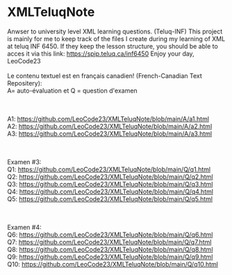 # XMLTeluqNote
Anwser to university level XML learning questions. (Teluq-INF)
This project is mainly for me to keep track of the files I create during my learning of XML at teluq INF 6450.
If they keep the lesson structure, you should be able to acces it via this link: https://spip.teluq.ca/inf6450
Enjoy your day, LeoCode23
<br><br>
Le contenu textuel est en français canadien! (French-Canadian Text Repositery):
<br>
A= auto-évaluation et Q = question d'examen

<br><br>
A1: https://github.com/LeoCode23/XMLTeluqNote/blob/main/A/a1.html
<br>
A2: https://github.com/LeoCode23/XMLTeluqNote/blob/main/A/a2.html
<br>
A3: https://github.com/LeoCode23/XMLTeluqNote/blob/main/A/a3.html
<br>


<br><br>
Examen #3: <br>
Q1: https://github.com/LeoCode23/XMLTeluqNote/blob/main/Q/q1.html
<br>
Q2: https://github.com/LeoCode23/XMLTeluqNote/blob/main/Q/q2.html
<br>
Q3: https://github.com/LeoCode23/XMLTeluqNote/blob/main/Q/q3.html
<br>
Q4: https://github.com/LeoCode23/XMLTeluqNote/blob/main/Q/q4.html
<br>
Q5: https://github.com/LeoCode23/XMLTeluqNote/blob/main/Q/q5.html
<br>

<br><br>
Examen #4: <br>
Q6: https://github.com/LeoCode23/XMLTeluqNote/blob/main/Q/q6.html
<br>
Q7: https://github.com/LeoCode23/XMLTeluqNote/blob/main/Q/q7.html
<br>
Q8: https://github.com/LeoCode23/XMLTeluqNote/blob/main/Q/q8.html
<br>
Q9: https://github.com/LeoCode23/XMLTeluqNote/blob/main/Q/q9.html
<br>
Q10: https://github.com/LeoCode23/XMLTeluqNote/blob/main/Q/q10.html
<br>

